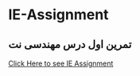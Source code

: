 # IE-Assignment
## تمرین اول درس مهندسی نت
[Click Here to see IE Assignment](https://tryosa.github.io/)
